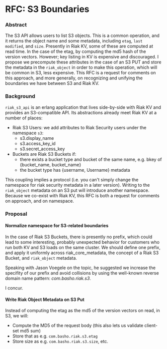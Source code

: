 # RFC: S3 Boundaries

### Abstract

The S3 API allows users to list S3 objects. This is a common operation, and it returns the object name and some metadata, including `etag`, `last modified`, and `size`. Presently in Riak KV, some of these are computed at read time. In the case of the etag, by computing the md5 hash of the version vectors. However; key listing in KV is expensive and discouraged. I propose we precompute these attributes in the case of an S3 PUT and store the metadata in the `riak_object` in order to make this operation, which will be common in S3, less expensive. This RFC is a request for comments on this approach, and more generally, on recognizing and unifying the boundaries we have between S3 and Riak KV.

### Background

`riak_s3_api` is an erlang application that lives side-by-side with Riak KV and provides an S3-compatible API. Its abstractions already meet Riak KV at a number of places:

* Riak S3 Users: we add attributes to Riak Security users under the namespace `s3`:
  * s3.display_name
  * s3.access_key_id
  * s3.secret_access_key
* Buckets are Riak S3 Buckets if:
  * there exists a bucket type and bucket of the same name, e.g. bkey of {bucket_name, bucket_name}
  * the bucket type has {username, Username} metadata

This coupling implies a protocol (i.e. you can't simply change the namespace for riak security metadata in a later version). Writing to the `riak_object` metadata on an S3 put will introduce another namespace. Because we co-exist with Riak KV, this RFC is both a request for comments on approach, and on namespace.

### Proposal

#### Normalize namespace for S3-related boundaries
In the case of Riak S3 Buckets, there is presently no prefix, which could lead to some interesting, probably unexpected behavior for customers who run both KV and S3 loads on the same cluster. We should define one prefix, and apply it uniformly across riak_core_metadata, the concept of a Riak S3 Bucket, and `riak_object` metadata.

Speaking with Jason Voegele on the topic, he suggested we increase the specifity of our prefix and avoid collisions by using the well-known reverse domain name pattern: _com.basho.riak.s3_.

I concur.

#### Write Riak Object Metadata on S3 Put
Instead of computing the etag as the md5 of the version vectors on read, in S3, we will:
* Compute the MD5 of the request body (this also lets us validate client-set md5 sum)
* Store that as e.g. `com.basho.riak.s3.etag`
* Store size as e.g. `com.basho.riak.s3.size`, etc.
